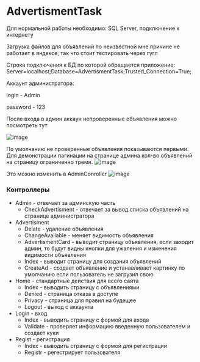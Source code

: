 # AdvertismentTask
Для нормальной работы необходимо: SQL Server, подключение к интернету

Загрузка файлов для объявлений по неизвестной мне причине не работает в яндексе, так что стоит тестировать через гугл

Строка подключения к БД по которой обращается приложение: Server=localhost;Database=AdvertismentTask;Trusted_Connection=True;

Аккаунт администратора:

login - Admin

password - 123

После входа в админ аккаун непроверенные объявления можно посмотреть тут

![image](https://user-images.githubusercontent.com/100556773/187788312-48b3a770-dd29-458c-98dd-35ca205d2e90.png)

По умолчанию не проверенные объявления показываются первыми. Для демонстрации пагинации на странице админа кол-во объявлений на страницу ограниченно тремя.
![image](https://user-images.githubusercontent.com/100556773/187788561-6c7fde15-6cb4-42e6-8a40-894e51a0dd76.png)

Это можно изменить в AdminConroller
![image](https://user-images.githubusercontent.com/100556773/187788725-c225a05d-a573-4d22-bae1-898f5d429167.png)

### Контроллеры

* Admin - отвечает за админскую часть
    * CheckAdvertisment - отвечает за вывод списка объявлений на странице администратора
* Advertisment
    * Delate - удаление объявления
    * ChangeAvailable - меняет видимость объявления
    * AdvertismentCard - выводит страницу объявления, если заходит админ, то будут видны кнопки для ужаления и изменения видимости объявления
    * Index - выводит страницу для создания объявлений
    * CreateAd - создает объявление и устанавливает картинку по умолчанию если пользователь не загрузил свою
* Home - стандартные действия для всего сайта
    * Index - выводить страницу с объявлениями
    * Denied - страница отказа в доступе
    * Privacy - страница для правил на будещее
    * Logout - выход с аккаунта
* Login - вход
    * Index - выводить страницу с формой для входа
    * Validate - проверяет информацию введенную пользователем и создает куки
* Regist - регистрация
    * Index - выводить страницу с формой для регистрации
    * Registr - регестрирует пользователя

        
